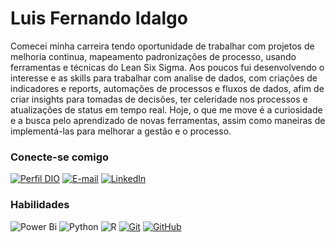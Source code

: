 # Luis Fernando Idalgo
Comecei minha carreira tendo oportunidade de trabalhar com projetos de melhoria continua, mapeamento padronizações de processo, usando ferramentas e técnicas do Lean Six Sigma. Aos poucos fui desenvolvendo o interesse e as skills para trabalhar com analise de dados, com criações de indicadores e reports, automações de processos e fluxos de dados, afim de criar insights para tomadas de decisões, ter celeridade nos processos e atualizações de status em tempo real. Hoje, o que me move é a curiosidade e a busca pelo aprendizado de novas ferramentas, assim como maneiras de implementá-las para melhorar a gestão e o processo.

### Conecte-se comigo
[![Perfil DIO](https://img.shields.io/badge/-Meu%20Perfil%20na%20DIO-30A3DC?style=for-the-badge)](https://web.https://www.dio.me/users/idalgolf/)
[![E-mail](https://img.shields.io/badge/-Email-000?style=for-the-badge&logo=microsoft-outlook&logoColor=E94D5F)](mailto:idalgolf@gmail.com)
[![LinkedIn](https://img.shields.io/badge/-LinkedIn-000?style=for-the-badge&logo=linkedin&logoColor=30A3DC)](https://www.linkedin.com/in/luisidalgo/)


### Habilidades
![Power Bi](https://img.shields.io/badge/power_bi-F2C811?style=for-the-badge&logo=powerbi&logoColor=black)
![Python](https://img.shields.io/badge/python-3670A0?style=for-the-badge&logo=python&logoColor=ffdd54)
![R](https://img.shields.io/badge/r-%23276DC3.svg?style=for-the-badge&logo=r&logoColor=white)
[![Git](https://img.shields.io/badge/Git-000?style=for-the-badge&logo=git&logoColor=E94D5F)](https://git-scm.com/doc) 
[![GitHub](https://img.shields.io/badge/GitHub-000?style=for-the-badge&logo=github&logoColor=30A3DC)](https://docs.github.com/)
